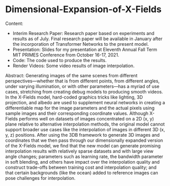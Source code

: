 # Dimensional-Expansion-of-X-Fields

Content:
- Interim Research Paper: Research paper based on experiments and results as of July. Final research paper will be available in January after the incorporation of Transformer Networks to the present model.
- Presentation: Slides for my presentation at Eleventh Annual Fall Term MIT PRIMES Conference from October 16-17, 2021.
- Code: The code used to produce the results.
- Render Videos: Some video results of image interpolation.

Abstract:
Generating images of the same scenes from different perspectives—whether that is from different points, from different angles, under varying illumination, or with other parameters—has a myriad of use cases, stretching from creating debug models to producing smooth videos. In the X-Fields model, hard-coded graphics tricks like lighting, 3D projection, and albedo are used to supplement neural networks in creating a differentiable map for the image parameters and the actual pixels using sample images and their corresponding coordinate values. Although X-Fields performs well on datasets of images concentrated on a 2D (x, y) plane relative to alternative interpolation methods, the original model cannot support broader use cases like the interpolation of images in different 3D (x, y, z) positions. After using the 3DB framework to generate 3D images and coordinates that we then pass through our dimensionally expanded version of the X-Fields model, we find that the new model can generate promising interpolation results with relatively sparse datasets and with large view angle changes; parameters such as learning rate, the bandwidth parameter in soft blending, and others have impact over the interpolation quality and construct trade-offs between training cost and interpolation quality; and that certain backgrounds (like the ocean) added to reference images can pose challenges for interpolation.
